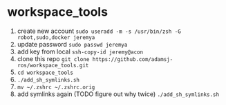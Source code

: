 # workspace_tools
1. create new account `sudo useradd -m -s /usr/bin/zsh -G robot,sudo,docker jeremya`
2. update password `sudo passwd jeremya`
3. add key from local `ssh-copy-id jeremy@acon`
4. clone this repo `git clone https://github.com/adamsj-ros/workspace_tools.git`
5. `cd workspace_tools`
6. `./add_sh_symlinks.sh`
7. `mv ~/.zshrc ~/.zshrc.orig`
8. add symlinks again (TODO figure out why twice) `./add_sh_symlinks.sh`
